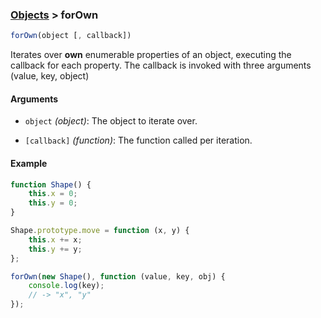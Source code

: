 ### [Objects](../) > forOwn

```js
forOwn(object [, callback])
```

Iterates over **own** enumerable properties of an object, executing the callback for each property. The callback is invoked with three arguments (value, key, object)

#### Arguments

- `object` _(object)_: The object to iterate over.

- `[callback]` _(function)_: The function called per iteration.

#### Example
```js
function Shape() {
	this.x = 0;
	this.y = 0;
}

Shape.prototype.move = function (x, y) {
	this.x += x;
	this.y += y;
};

forOwn(new Shape(), function (value, key, obj) {
	console.log(key);
	// -> "x", "y"
});
```
